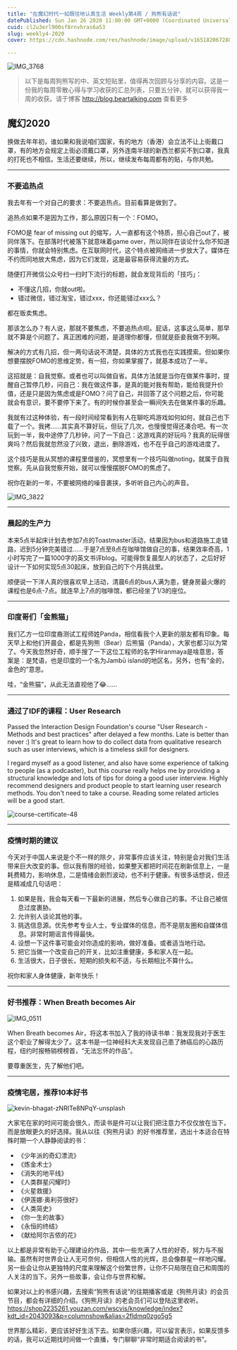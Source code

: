 ```yaml
---
title: "在魔幻时代一如既往地认真生活 Weekly第4周 / 狗熊有话说"
datePublished: Sun Jan 26 2020 11:00:00 GMT+0000 (Coordinated Universal Time)
cuid: cl2u3erl900sf8rnvhras6a53
slug: weekly4-2020
cover: https://cdn.hashnode.com/res/hashnode/image/upload/v1651820672885/D-jJWLz6i.jpg

---
```


![IMG_3768](https://i.imgur.com/FbszXyd.jpg)

> 以下是每周狗熊写的中、英文短贴里，值得再次回顾与分享的内容。这是一份我的每周零散心得与学习收获的汇总列表，只要五分钟，就可以获得我一周的收获。请于博客 http://blog.beartalking.com 查看更多 


## 魔幻2020

换做去年年初，谁如果和我说咱们国家，有的地方（香港）会立法不让上街戴口罩，有的地方会规定上街必须戴口罩，另外连南半球的新西兰都买不到口罩，我真的打死也不相信。生活还要继续，所以，继续发布每周都有的贴，与你共勉。

***

### 不要追热点

我去年有一个对自己的要求：不要追热点。目前看算是做到了。

追热点如果不是因为工作，那么原因只有一个：FOMO。

FOMO是 fear of missing out 的缩写，人一直都有这个特质，担心自己out了，被同伴落下。在部落时代被落下就意味着game over，所以同伴在谈论什么你不知道的事情，你就会特别焦虑。在互联网时代，这个特点被网络进一步放大了。媒体在不约而同地放大焦虑，因为它们发现，这是最容易获得流量的方式。

随便打开微信公众号扫一扫时下流行的标题，就会发现背后的「技巧」：

* 不懂这几招，你就out啦。
* 错过微信，错过淘宝，错过xxx，你还能错过xxx么？

都在贩卖焦虑。

那该怎么办？有人说，那就不要焦虑，不要追热点呗。屁话，这事这么简单，那早就不算是个问题了。真正困难的问题，是道理你都懂，但就是臣妾我做不到啊。

解决的方式有几招，但一两句话说不清楚，具体的方式我也在实践摸索。但如果你想要摆脱FOMO的思维定势，有一招，你如果掌握了，就基本成功了一半。

这招就是：自我觉察。或者也可以叫做自省。具体方法就是当你在做某件事时，提醒自己暂停几秒，问自己：我在做这件事，是真的能对我有帮助，能给我提升价值，还是只是因为焦虑或是FOMO？问了自己，并回答了这个问题之后，你可能就会有意识，要不要停下来了。有的时候你甚至会一瞬间失去在做某件事的乐趣。

我就有过这种体验，有一段时间经常看到有人在聊吃鸡游戏如何如何，就自己也下载了一个。我拷……其实真不算好玩，但玩了几次，也慢慢觉得还凑合吧。有一次玩到一半，我中途停了几秒钟，问了一下自己：这游戏真的好玩吗？我真的玩得很爽吗？然后我就忽然没了兴致，退出，删除游戏，也不在乎自己的游戏进度了。

这个技巧是我从冥想的课程里借鉴的，冥想里有一个技巧叫做noting，就属于自我觉察。先从自我觉察开始，就可以慢慢摆脱FOMO的焦虑了。

祝你在新的一年，不要被网络的噪音裹挟，多听听自己内心的声音。

![IMG_3822](https://i.imgur.com/rI8Cn5A.jpg)


***

### 晨起的生产力

本来5点半起床计划去参加7点的Toastmaster活动，结果因为bus和道路施工走错路，迟到5分钟完美错过……于是7点至8点在咖啡馆做自己的事，结果效率奇高，1小时写完了一篇1000字的英文书评blog。可能得恢复晨型人的状态了，之后好好设计一下如何实现5点30起床，放到自己的下个月挑战里。

顺便说一下洋人真的很喜欢早上活动，清晨6点的bus人满为患，健身房最火爆的课程也是6点-7点。就连早上7点的咖啡馆，都已经坐了1/3的座位。

***

### 印度哥们「金熊猫」

我们乙方一位印度裔测试工程师姓Panda，相信看我个人更新的朋友都有印象。每天早上和他们开晨会，都是先狗熊（Bear）后熊猫（Panda），大家也都习以为常了。今天我忽然好奇，顺手搜了一下这位工程师的名字Hiranmaya是啥意思，答案是：是梵语，也是印度的一个名为Jambū island的地区名，另外，也有“金的，金色的”意思。

哇，“金熊猫”，从此无法直视他了😂……

***

### 通过了IDF的课程：User Research

Passed the Interaction Design Foundation's course "User Research - Methods and best practices" after delayed a few months. Late is better than never :) It's great to learn how to do collect data from qualitative research such as user interviews, which is a timeless skill for designers.

I regard myself as a good listener, and also have some experience of talking to people (as a podcaster), but this course really helps me by providing a structural knowledge and lots of tips for doing a good user interview. Highly recommend designers and product people to start learning user research methods. You don't need to take a course. Reading some related articles will be a good start.

![course-certificate-48](https://i.imgur.com/xTSQraM.jpg)


***

### 疫情时期的建议

今天对于中国人来说是个不一样的除夕，非常事件应该关注，特别是会对我们生活带来巨大改变的事。但以我有限的经验，如果整天都把时间花在刷新信息上，一是耗费精力，影响休息，二是情绪会剧烈波动，也不利于健康。有很多话想说，但还是精减成几句话吧：

1. 如果是我，我会每天看一下最新的进展，然后专心做自己的事。不让自己被信息过度裹胁。
2. 允许别人谈论其他的事。
3. 挑选信息源。优先参考专业人士，专业媒体的信息，而不是朋友圈和自媒体信息。非常时期谣言传得最快。
4. 设想一下这件事可能会对你造成的影响，做好准备。或者适当地行动。
5. 把它当做一个改变自己的开关，比如注重健康，多和家人在一起。
6. 生活很大，日子很长，短期的损失和不适，与长期相比不算什么。

祝你和家人身体健康，新年快乐！

***

### 好书推荐：When Breath becomes Air

![IMG_0511](https://i.imgur.com/2J0L2Ee.jpg)

When Breath becomes Air，将这本书加入了我的待读书单：我发现我对于医生这个职业了解得太少了。这本书是一位神经科大夫发现自己患了肺癌后的心路历程，纽约时报畅销榜榜首，“无法忘怀的作品”。

要尊重医生，先了解他们吧。

***

### 疫情宅居，推荐10本好书

![kevin-bhagat-zNRITe8NPqY-unsplash](https://i.imgur.com/z7nkn3r.jpg)

大家宅在家的时间可能会很久，而读书是件可以让我们把注意力不仅仅放在当下，而是放眼更久的好选择。我从以往《狗熊月读》的好书推荐里，选出十本适合在特殊时期一个人静静阅读的书：

- 《少年派的奇幻漂流》
- 《炼金术士》
- 《消失的地平线》
- 《人类群星闪耀时》
- 《火星救援》
- 《伊莲娜·奥利芬很好》
- 《人类简史》
- 《你一生的故事》
- 《永恒的终结》
- 《献给阿尔吉侬的花》

以上都是非常有助于心理建设的作品，其中一些充满了人性的好奇，努力与不服输。虽然有时世界会让人无可奈何，但相信人性的光辉，总会像群星一样地闪耀。另一些会让你从更独特的尺度来理解这个纷繁世界，让你不只局限在自己和周围的人关注的当下。另外一些故事，会让你与世界和解。

如果对以上的书感兴趣，去搜索“狗熊有话说”的往期播客或是《狗熊月读》的会员节目，都会有详细的介绍。《狗熊月读》的老会员们可以登陆这里收听。https://shop2235261.youzan.com/wscvis/knowledge/index?kdt_id=2043093&p=columnshow&alias=2fldmq0zgo5g5

世界那么精彩，更应该好好生活下去。如果你感兴趣，可以留言表示，如果反馈多的话，我可以近期找时间做一个直播，专门聊聊“非常时期适合阅读的书”。



